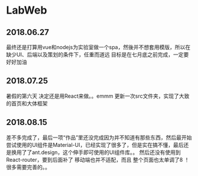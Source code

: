 # LabWeb

## 2018.06.27

最终还是打算用vue和nodejs为实验室做一个spa，然後并不想套用模版，所以在缺少UI、后端以及策划的条件下，任重而道远
目标是在七月底之前完成，一定要好好加油


## 2018.07.25

暑假的第六天 决定还是用React来做。。emmm 更新一次src文件夹，实现了大致的首页和大体框架

## 2018.08.15

差不多完成了，最后一项“作品”里还没完成因为并不知道有那些东西，然后最开始尝试使用的UI组件是Material-UI，已经实现了很多了，但是实在搞不懂，最后还是换用了了ant.design，这个伸手即可使用的UI组件库。。
然后还没有使用到React-router，要到后面补了 移动端也并不适配，而且 整个页面也太单调了8 ！ 很多需要完善的。。